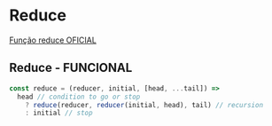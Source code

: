 # Reduce

[Função reduce OFICIAL](https://developer.mozilla.org/en-US/docs/Web/JavaScript/Reference/Global_Objects/Array/reduce)

## Reduce - FUNCIONAL

```js
const reduce = (reducer, initial, [head, ...tail]) =>
  head // condition to go or stop
    ? reduce(reducer, reducer(initial, head), tail) // recursion
    : initial // stop
```